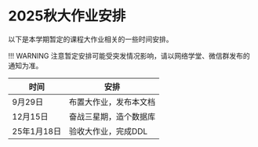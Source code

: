 # 2025秋大作业安排

以下是本学期暂定的课程大作业相关的一些时间安排。

!!! WARNING
    注意暂定安排可能受突发情况影响，请以网络学堂、微信群发布的通知为准。

|时间|安排|
|---|---|
|9月29日|布置大作业，发布本文档|
|12月15日|奋战三星期，造个数据库|
|25年1月18日|验收大作业，完成DDL|
